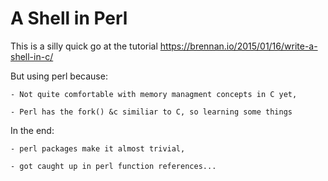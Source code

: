# A Shell in Perl

This is a silly quick go at the tutorial 
https://brennan.io/2015/01/16/write-a-shell-in-c/

But using perl because:
    
    - Not quite comfortable with memory managment concepts in C yet,
    
    - Perl has the fork() &c similiar to C, so learning some things

In the end:
    
    - perl packages make it almost trivial,
    
    - got caught up in perl function references...
